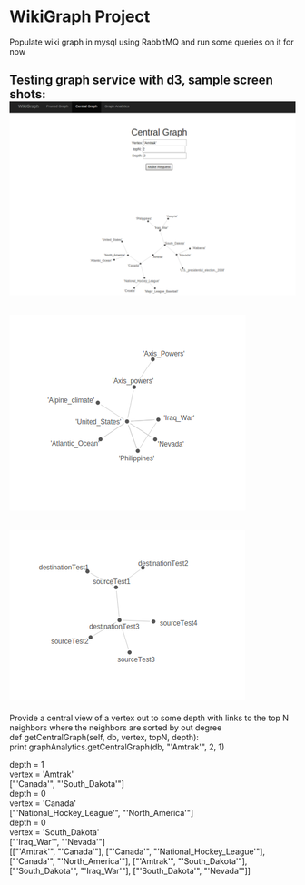WikiGraph Project
======

Populate wiki graph in mysql using RabbitMQ and run some queries on it for now

Testing graph service with d3, sample screen shots:
![Alt text](/screenshots/centralGraphAmtrak.png?raw=true "Central Graph of Amtrak")
---
![Alt text](/screenshots/initUSACrawl.png?raw=true "Init USA crawl Test")
---
![Alt text](/screenshots/graphTest.png?raw=true "Init Graph Test")
---
Provide a central view of a vertex out to some depth with links to the top N neighbors where the neighbors are sorted by out degree<br/>
def getCentralGraph(self, db, vertex, topN, depth):<br/>
print graphAnalytics.getCentralGraph(db, "'Amtrak'", 2, 1)

depth = 1  <br/>
vertex = 'Amtrak' <br/>
["'Canada'", "'South_Dakota'"]<br/>
depth = 0<br/>
vertex = 'Canada'<br/>
["'National_Hockey_League'", "'North_America'"]<br/>
depth = 0<br/>
vertex = 'South_Dakota'<br/>
["'Iraq_War'", "'Nevada'"]<br/>
[["'Amtrak'", "'Canada'"], ["'Canada'", "'National_Hockey_League'"], ["'Canada'", "'North_America'"], ["'Amtrak'", "'South_Dakota'"], ["'South_Dakota'", "'Iraq_War'"], ["'South_Dakota'", "'Nevada'"]]
